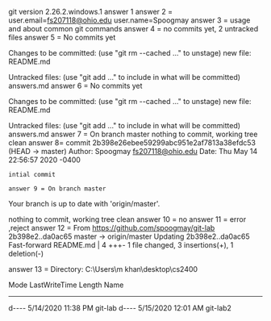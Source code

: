 git version 2.26.2.windows.1  answer 1
answer 2 = user.email=fs207118@ohio.edu
user.name=Spoogmay
answer 3 = usage and about common git commands
answer 4 = no commits yet, 2 untracked files
answer 5 = No commits yet

Changes to be committed:
  (use "git rm --cached <file>..." to unstage)
        new file:   README.md

Untracked files:
  (use "git add <file>..." to include in what will be committed)
        answers.md
        answer 6 = No commits yet

Changes to be committed:
  (use "git rm --cached <file>..." to unstage)
        new file:   README.md

Untracked files:
  (use "git add <file>..." to include in what will be committed)
        answers.md
        answer 7 = On branch master
nothing to commit, working tree clean
 answer 8= commit 2b398e26ebee59299abc951e2af7813a38efdc53 (HEAD -> master)
Author: Spoogmay <fs207118@ohio.edu>
Date:   Thu May 14 22:56:57 2020 -0400

    intial commit

    answer 9 = On branch master
Your branch is up to date with 'origin/master'.

nothing to commit, working tree clean
 answer 10 = no
 answer 11 = error ,reject
 answer 12 = From https://github.com/spoogmay/git-lab
   2b398e2..da0ac65  master     -> origin/master
Updating 2b398e2..da0ac65
Fast-forward
 README.md | 4 +++-
 1 file changed, 3 insertions(+), 1 deletion(-)

 answer 13 =     Directory: C:\Users\m khan\desktop\cs2400


Mode                LastWriteTime     Length Name
----                -------------     ------ ----
d----         5/14/2020  11:38 PM            git-lab
d----         5/15/2020  12:01 AM            git-lab2





